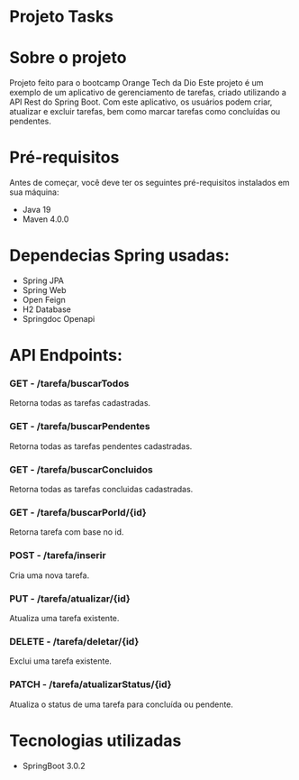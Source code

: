 # Projeto Tasks

# Sobre o projeto
Projeto feito para o bootcamp Orange Tech da Dio
Este projeto é um exemplo de um aplicativo de gerenciamento de tarefas, criado utilizando a API Rest do Spring Boot. Com este aplicativo, os usuários podem criar, atualizar e excluir tarefas, bem como marcar tarefas como concluídas ou pendentes.

# Pré-requisitos
Antes de começar, você deve ter os seguintes pré-requisitos instalados em sua máquina:
- Java 19
- Maven 4.0.0

# Dependecias Spring usadas:
 - Spring JPA
 - Spring Web 
 - Open Feign 
 - H2 Database
 - Springdoc Openapi

# API Endpoints:
### GET - /tarefa/buscarTodos
Retorna todas as tarefas cadastradas.

### GET - /tarefa/buscarPendentes
Retorna todas as tarefas pendentes cadastradas.

### GET - /tarefa/buscarConcluidos
Retorna todas as tarefas concluidas cadastradas.

### GET - /tarefa/buscarPorId/{id}
Retorna tarefa com base no id.

### POST - /tarefa/inserir
Cria uma nova tarefa.

### PUT - /tarefa/atualizar/{id}
Atualiza uma tarefa existente.

### DELETE - /tarefa/deletar/{id}
Exclui uma tarefa existente.

### PATCH - /tarefa/atualizarStatus/{id}
Atualiza o status de uma tarefa para concluída ou pendente.

# Tecnologias utilizadas 
  - SpringBoot 3.0.2

